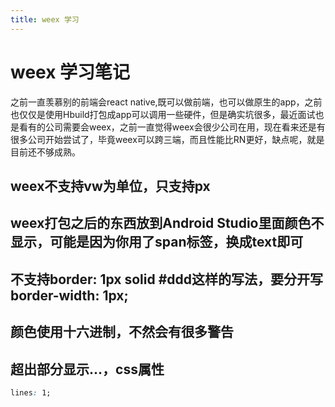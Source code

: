 ```yaml
---
title: weex 学习
---
```


# weex 学习笔记

之前一直羡慕别的前端会react native,既可以做前端，也可以做原生的app，之前也仅仅是使用Hbuild打包成app可以调用一些硬件，但是确实坑很多，最近面试也是看有的公司需要会weex，之前一直觉得weex会很少公司在用，现在看来还是有很多公司开始尝试了，毕竟weex可以跨三端，而且性能比RN更好，缺点呢，就是目前还不够成熟。

## weex不支持vw为单位，只支持px

## weex打包之后的东西放到Android Studio里面颜色不显示，可能是因为你用了span标签，换成text即可

## 不支持border: 1px solid #ddd这样的写法，要分开写border-width: 1px;

## 颜色使用十六进制，不然会有很多警告

## 超出部分显示...，css属性
```css
lines: 1;
```

